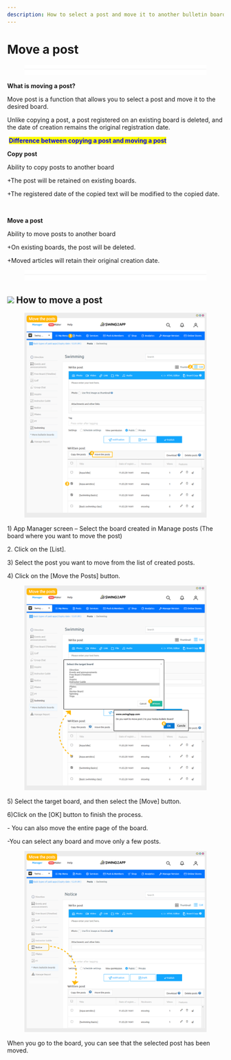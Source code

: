 ```yaml
---
description: How to select a post and move it to another bulletin board
---
```


# Move a post

<figure><img src="../../../.gitbook/assets/구분선 (1) (1).PNG" alt=""><figcaption></figcaption></figure>

**What is moving a post?**

Move post is a function that allows you to select a post and move it to the desired board.

Unlike copying a post, a post registered on an existing board is deleted, and the date of creation remains the original registration date.



<img src="https://files.gitbook.com/v0/b/gitbook-x-prod.appspot.com/o/spaces%2Fy6EfxfjJ6wzTyBtue1Kt%2Fuploads%2FPrhIVCMdoxO4wv7cJjv9%2Fimage%20(1).png?alt=media&#x26;token=84bacc38-89c7-4362-9d28-03271721b37d" alt="" data-size="line"> <mark style="color:blue;">**Difference between copying a post and moving a post**</mark><mark style="background-color:blue;">​</mark>

**Copy post**

Ability to copy posts to another board

\+The post will be retained on existing boards.

\+The registered date of the copied text will be modified to the copied date.

​

**Move a post**

Ability to move posts to another board

\+On existing boards, the post will be deleted.

\+Moved articles will retain their original creation date.

<figure><img src="../../../.gitbook/assets/구분선 (1) (1).PNG" alt=""><figcaption></figcaption></figure>

## ![](https://wp.swing2app.co.kr/wp-content/uploads/2018/09/%EB%8B%A8%EB%9D%BD1-1.png) How to move a post

<figure><img src="../../../.gitbook/assets/en_게시물이동.png" alt=""><figcaption></figcaption></figure>

1\) App Manager screen – Select the board created in Manage posts (The board where you want to move the post)

2\. Click on the \[List].

3\) Select the post you want to move from the list of created posts.

4\) Click on the  \[Move the Posts] button.



<figure><img src="../../../.gitbook/assets/en_게시물이동2.png" alt=""><figcaption></figcaption></figure>

5\) Select the target board, and then select the \[Move] button.

6\)Click on the \[OK] button to finish the process.

\- You can also move the entire page of the board.

\-You can select any board and move only a few posts.



<figure><img src="../../../.gitbook/assets/en_게시물이동3.png" alt=""><figcaption></figcaption></figure>

When you go to the board, you can see that the selected post has been moved.

